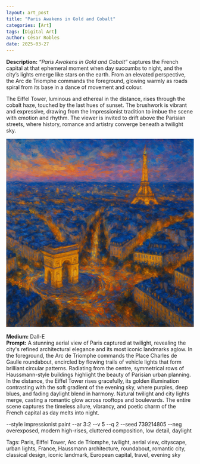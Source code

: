 ```yaml
---
layout: art_post
title: "Paris Awakens in Gold and Cobalt"
categories: [Art]
tags: [Digital Art]
author: César Robles
date: 2025-03-27
---
```

**Description:** *“Paris Awakens in Gold and Cobalt”* captures the French capital at that ephemeral moment when day succumbs to night, and the city’s lights emerge like stars on the earth. From an elevated perspective, the Arc de Triomphe commands the foreground, glowing warmly as roads spiral from its base in a dance of movement and colour.

The Eiffel Tower, luminous and ethereal in the distance, rises through the cobalt haze, touched by the last hues of sunset. The brushwork is vibrant and expressive, drawing from the Impressionist tradition to imbue the scene with emotion and rhythm. The viewer is invited to drift above the Parisian streets, where history, romance and artistry converge beneath a twilight sky.

![Paris Awakens in Gold and Cobalt](/imag/digital_art/paris_awakens_in_gold_and_cobalt.png)

**Medium:** Dall-E\
**Prompt:** A stunning aerial view of Paris captured at twilight, revealing the city's refined architectural elegance and its most iconic landmarks aglow. In the foreground, the Arc de Triomphe commands the Place Charles de Gaulle roundabout, encircled by flowing trails of vehicle lights that form brilliant circular patterns. Radiating from the centre, symmetrical rows of Haussmann-style buildings highlight the beauty of Parisian urban planning. In the distance, the Eiffel Tower rises gracefully, its golden illumination contrasting with the soft gradient of the evening sky, where purples, deep blues, and fading daylight blend in harmony. Natural twilight and city lights merge, casting a romantic glow across rooftops and boulevards. The entire scene captures the timeless allure, vibrancy, and poetic charm of the French capital as day melts into night.

--style impressionist paint --ar 3:2 --v 5 --q 2 --seed 739214805 --neg overexposed, modern high-rises, cluttered composition, low detail, daylight

Tags: Paris, Eiffel Tower, Arc de Triomphe, twilight, aerial view, cityscape, urban lights, France, Haussmann architecture, roundabout, romantic city, classical design, iconic landmark, European capital, travel, evening sky
